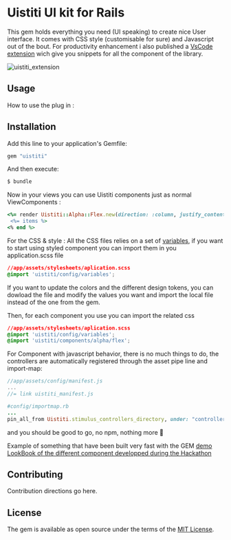 # Uistiti UI kit for Rails
This gem holds everything you need (UI speaking) to create nice User interface.
It comes with CSS style (customisable for sure) and Javascript out of the bout. 
For productivity enhancement i also published a [VsCode extension](https://marketplace.visualstudio.com/items?itemName=UistitiUiKit.uistitirails) wich give you snippets for all the component of the library.

![uistiti_extension](https://github.com/rails-hackathon/team-173/assets/75135824/afdcacc9-81b7-4ec1-9eb2-69e01a21af12)


## Usage
How to use the plug in :

## Installation
Add this line to your application's Gemfile:

```ruby
gem "uistiti"
```

And then execute:
```bash
$ bundle
```

Now in your views you can use Uistiti components just as normal ViewComponents :
```ruby
<%= render Uistiti::Alpha::Flex.new(direction: :column, justify_content: :space_between)  do %>
 <%= items %>
<% end %>
```

For the CSS & style :
All the CSS files relies on a set of [variables](https://github.com/rails-hackathon/team-173/blob/development/app/assets/stylesheets/uistiti/config/_variables.scss), if you want to start using styled component you can import them in you application.scss file

```css
//app/assets/stylesheets/aplication.scss
@import 'uistiti/config/variables';
```
If you want to update the colors and the different design tokens, you can dowload the file and modify the values you want and import the local file instead of the one from the gem.

Then, for each component you use you can import the related css
```css
//app/assets/stylesheets/aplication.scss
@import 'uistiti/config/variables';
@import 'uistiti/components/alpha/flex';
```

For Component with javascript behavior, there is no much things to do, the controllers are automatically registered through the asset pipe line and import-map:

```javascript
//app/assets/config/manifest.js
...
//= link uistiti_manifest.js
```

```ruby
#config/importmap.rb
...
pin_all_from Uistiti.stimulus_controllers_directory, under: "controllers/uistiti"
```

and you should be good to go, no npm, nothing more 🥰

Example of something that have been built very fast with the GEM [demo](https://polished-field-4685.fly.dev/)
[LookBook of the different component developped during the Hackathon](https://polished-field-4685.fly.dev/uistiti/lookbook/inspect/uistiti/alpha/button/playground)

## Contributing
Contribution directions go here.

## License
The gem is available as open source under the terms of the [MIT License](https://opensource.org/licenses/MIT).

